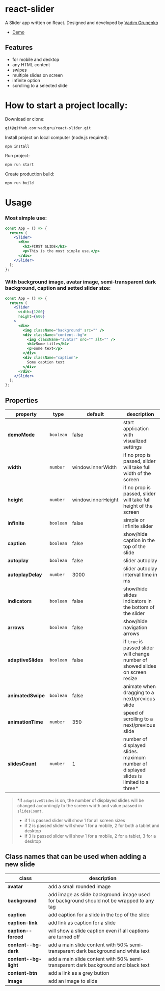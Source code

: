 # react-slider

A Slider app written on React. Designed and developed by [Vadim Grunenko](https://github.com/vadigru)

- [Demo](https://react-slider-six.vercel.app)

## Features
- for mobile and desktop
- any HTML content
- swipes
- multiple slides on screen
- infinite option
- scrolling to a selected slide

# How to start a project locally:
Download or clone:
```sh
git@github.com:vadigru/react-slider.git
```
Install project on local computer (node.js required):
```sh
npm install
```
Run project:
```sh
npm run start
```
Create production build:
```sh
npm run build
```

# Usage
### Most simple use:

```jsx
const App = () => {
  return (
    <Slider>
      <div>
        <h2>FIRST SLIDE</h2>
        <p>This is the most simple use.</p>
      </div>
    </Slider>
  );
};
```

### With background image, avatar image, semi-transparent dark background, caption and setted slider size:

```jsx
const App = () => {
  return (
    <Slider
      width={1200}
      height={600}
    >
      <div>
        <img className="background" src="" />
        <div className="content--bg">
          <img className="avatar" src="" alt="" />
          <h4>Some title</h4>
          <p>Some text</p>
        </div>
        <div className="caption">
          Some caption text
        </div>
      </div>
    </Slider>
  );
};
```

## Properties

| property | type | default | description |
|-|-|-|-|
| **demoMode** | `boolean` | false | start application with visualized settings |
| **width** | `number` | window.innerWidth | if no prop is passed, slider will take full width of the screen |
| **height** | `number` | window.innerHeight | if no prop is passed, slider will take full height of the screen |
| **infinite** | `boolean` | false | simple or infinite slider |
| **caption** | `boolean` | false | show/hide caption in the top of the slide |
| **autoplay** | `boolean` | false | slider autoplay |
| **autoplayDelay** | `number` | 3000 | slider autoplay interval time in ms|
| **indicators** | `boolean` | false | show/hide slides indicators in the bottom of the slider|
| **arrows** | `boolean` | false | show/hide navigation arrows |
| **adaptiveSlides** | `boolean` | false | if `true` is passed slider will change number of showed slides on screen resize  |
| **animatedSwipe** | `boolean` | false | animate when dragging to a next/previous slide |
| **animationTime** | `number` | 350 | speed of scrolling to a next/previous slide |
| **slidesCount** | `number` | 1 | number of displayed slides. maximum number of displayed slides is limited to a three* |

> *if `adaptiveSlides` is on, the number of displayed slides will be changed accordingly to the screen width and value passed in `slidesCount`.
> - if 1 is passed slider will show 1 for all screen sizes
> - if 2 is passed slider will show 1 for a mobile, 2 for both a tablet and desktop
> - if 3 is passed slider will show 1 for a mobile, 2 for a tablet, 3 for a desktop

## Class names that can be used when adding a new slide

| class | description |
|-|-|
| **avatar** | add a small rounded image |
| **background** | add image as slide background. image used for background should not be wrapped to any tag |
| **caption** | add caption for a slide in the top of the slide |
| **caption-link** | add link as caption for a slide |
| **caption--forced** | will show a slide caption even if all captions are turned off |
| **content--bg-dark** | add a main slide content with 50% semi-transparent dark background and white text |
| **content--bg-light** | add a main slide content with 50% semi-transparent dark background and black text |
| **content-btn** | add a link as a grey button |
| **image** | add an image to slide |
